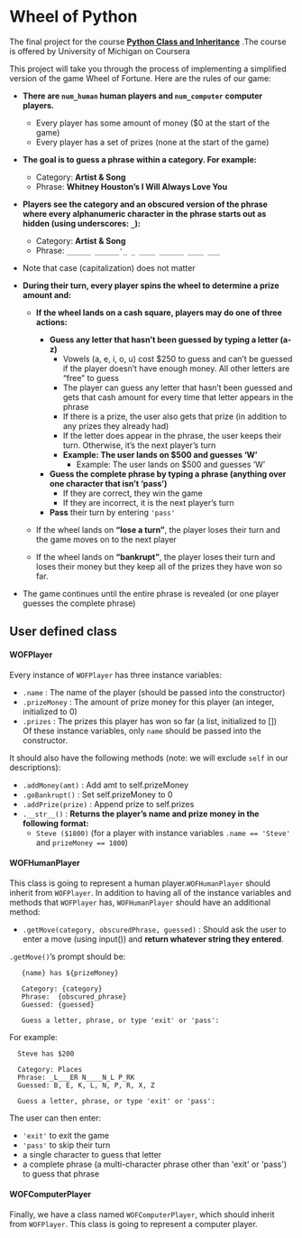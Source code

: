 # Wheel of Python
The final project for the course __[Python Class and Inheritance](https://www.coursera.org/learn/python-classes-inheritance)__ .The course is offered by University of Michigan on Coursera     
    
This project will take you through the process of implementing a simplified version of the game Wheel of Fortune. Here are the rules of our game:  
- **There are `num_human` human players and `num_computer` computer players.**
     - Every player has some amount of money ($0 at the start of the game)   
     - Every player has a set of prizes (none at the start of the game)   
- **The goal is to guess a phrase within a category. For example:**   
     - Category: **Artist & Song**
     - Phrase: **Whitney Houston’s I Will Always Love You**   
- **Players see the category and an obscured version of the phrase where every alphanumeric character in the phrase starts out as hidden (using underscores: `_`):**   
     - Category: **Artist & Song**
     - Phrase: `______ ______'_ _ ____ ______ ____ ___`   
- Note that case (capitalization) does not matter   

   
- **During their turn, every player spins the wheel to determine a prize amount and:**   
     
     - **If the wheel lands on a cash square, players may do one of three actions:**  
         
         - **Guess any letter that hasn’t been guessed by typing a letter (a-z)**  
             - Vowels (a, e, i, o, u) cost $250 to guess and can’t be guessed if the player doesn’t have enough money.
               All other letters are “free” to guess
             - The player can guess any letter that hasn’t been guessed and gets that cash
               amount for every time that letter appears in the phrase  
             - If there is a prize, the user also gets that prize (in addition to any prizes they already had)  
             - If the letter does appear in the phrase, the user keeps their turn. Otherwise, it’s the next player’s turn  
             - **Example: The user lands on $500 and guesses ‘W’**  
                 - Example: The user lands on $500 and guesses ‘W’  
         - **Guess the complete phrase by typing a phrase (anything over one character that isn’t ‘pass’)**  
             - If they are correct, they win the game  
             - If they are incorrect, it is the next player’s turn  
         - **Pass** their turn by entering `'pass'`  
         
     - If the wheel lands on **“lose a turn”**, the player loses their turn and the game moves on to the next player  
     - If the wheel lands on **“bankrupt”**, the player loses their turn and loses their money but they keep all of the prizes they have won so far.  
     
- The game continues until the entire phrase is revealed (or one player guesses the complete phrase)

   
 ## User defined class 
 
 #### WOFPlayer
 Every instance of `WOFPlayer` has three instance variables:  
   - `.name` : The name of the player (should be passed into the constructor)
   - `.prizeMoney` : The amount of prize money for this player (an integer, initialized to 0)
   - `.prizes` : The prizes this player has won so far (a list, initialized to [])  
 Of these instance variables, only `name` should be passed into the constructor.

It should also have the following methods (note: we will exclude `self` in our descriptions):  
  - `.addMoney(amt)` : Add amt to self.prizeMoney
  - `.goBankrupt()` : Set self.prizeMoney to 0
  - `.addPrize(prize)` : Append prize to self.prizes
  - `.__str__()` : **Returns the player’s name and prize money in the following format:**
    - `Steve ($1800)` (for a player with instance variables `.name == 'Steve'` and `prizeMoney == 1800`)
    
 #### WOFHumanPlayer  
 
 This class is going to represent a human player.`WOFHumanPlayer` should inherit from `WOFPlayer`.
 In addition to having all of the instance variables and methods that `WOFPlayer` has, `WOFHumanPlayer`
 should have an additional method:
   - `.getMove(category, obscuredPhrase, guessed)` : Should ask the user to enter a move (using input())
      and **return whatever string they entered**.
      
`.getMove()`’s prompt should be:
  
```
   {name} has ${prizeMoney}

   Category: {category}
   Phrase:  {obscured_phrase}
   Guessed: {guessed}

   Guess a letter, phrase, or type 'exit' or 'pass':
```
For example:
```
  Steve has $200

  Category: Places
  Phrase: _L___ER N____N_L P_RK
  Guessed: B, E, K, L, N, P, R, X, Z

  Guess a letter, phrase, or type 'exit' or 'pass':
```

The user can then enter:
  - `'exit'` to exit the game
  - `'pass'` to skip their turn
  - a single character to guess that letter
  - a complete phrase (a multi-character phrase other than 'exit' or 'pass') to guess that phrase
  
#### WOFComputerPlayer
Finally, we have a class named `WOFComputerPlayer`, which should inherit from `WOFPlayer`.
This class is going to represent a computer player.









         













